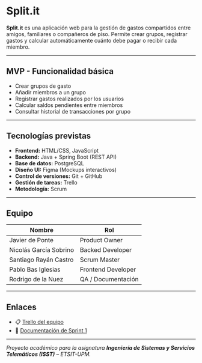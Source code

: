 #  Split.it

**Split.it** es una aplicación web para la gestión de gastos compartidos entre amigos, familiares o compañeros de piso. Permite crear grupos, registrar gastos y calcular automáticamente cuánto debe pagar o recibir cada miembro.

---

##  MVP - Funcionalidad básica

- Crear grupos de gasto
- Añadir miembros a un grupo
- Registrar gastos realizados por los usuarios
- Calcular saldos pendientes entre miembros
- Consultar historial de transacciones por grupo

---

##  Tecnologías previstas

- **Frontend:** HTML/CSS, JavaScript
- **Backend:** Java + Spring Boot (REST API)
- **Base de datos:** PostgreSQL
- **Diseño UI:** Figma (Mockups interactivos)
- **Control de versiones:** Git + GitHub
- **Gestión de tareas:** Trello
- **Metodología:** Scrum

---

##  Equipo

| Nombre                | Rol                  |
|------------------------|-----------------------|
| Javier de Ponte        | Product Owner         |
| Nicolás García Sobrino | Backed Developer      |
| Santiago Rayán Castro  | Scrum Master          |
| Pablo Bas Iglesias     | Frontend Developer    |
| Rodrigo de la Nuez     | QA / Documentación    |

---

##  Enlaces 

- 📋 [Trello del equipo](https://trello.com/invite/b/67b468b6425fb87061c9c33e/ATTI845dd93022dd44fe13a1b588264011b168664F4D/isst-grupo12-split)
- 📁 [Documentación de Sprint 1](./docs/)

---

_Proyecto académico para la asignatura **Ingeniería de Sistemas y Servicios Telemáticos (ISST)** – ETSIT-UPM._

